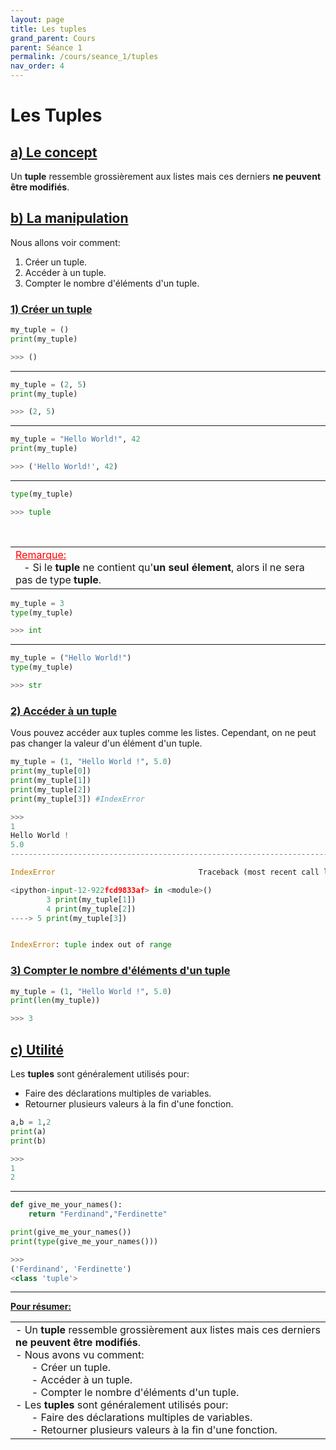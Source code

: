 ```yaml
---
layout: page
title: Les tuples
grand_parent: Cours
parent: Séance 1
permalink: /cours/seance_1/tuples
nav_order: 4
---
```


<link rel="icon" href="/img/logo.png">

# **Les Tuples**

## <u> a) Le concept </u>

Un __tuple__ ressemble grossièrement aux listes mais ces derniers __ne peuvent être modifiés__. 

## <u> b) La manipulation </u>

Nous allons voir comment:

1. Créer un tuple.<br>
2. Accéder à un tuple.<br>
3. Compter le nombre d'éléments d'un tuple.

### <u> 1) Créer un tuple </u>


```python
my_tuple = ()
print(my_tuple)
```
```python
>>> ()
```

---

```python
my_tuple = (2, 5)
print(my_tuple)
```
```python
>>> (2, 5)
```

---

```python
my_tuple = "Hello World!", 42
print(my_tuple)
```
```python
>>> ('Hello World!', 42)
```

---

```python
type(my_tuple)
```
```python
>>> tuple
```

<br>
<table><tr><td>
<font color = "red"> <u> Remarque: </u> </font>
<br>
&nbsp;&nbsp;&nbsp;- Si le <b>tuple</b> ne contient qu'<b>un seul élement</b>, alors il ne sera pas de type <b>tuple</b>.
</td></tr></table>


```python
my_tuple = 3
type(my_tuple)
```
```python
>>> int
```

---

```python
my_tuple = ("Hello World!")
type(my_tuple)
```
```python
>>> str
```

### <u> 2) Accéder à un tuple </u>

Vous pouvez accéder aux tuples comme les listes. Cependant, on ne peut pas changer la valeur d'un élément d'un tuple.


```python
my_tuple = (1, "Hello World !", 5.0)
print(my_tuple[0])
print(my_tuple[1])
print(my_tuple[2])
print(my_tuple[3]) #IndexError
```
```python
>>>
1
Hello World !
5.0
---------------------------------------------------------------------------

IndexError                                Traceback (most recent call last)

<ipython-input-12-922fcd9833af> in <module>()
        3 print(my_tuple[1])
        4 print(my_tuple[2])
----> 5 print(my_tuple[3])


IndexError: tuple index out of range
```


### <u> 3) Compter le nombre d'éléments d'un tuple </u>


```python
my_tuple = (1, "Hello World !", 5.0)
print(len(my_tuple))
```
```python
>>> 3   
```

## <u> c) Utilité</u>

Les __tuples__ sont généralement utilisés pour:
    
- Faire des déclarations multiples de variables.
- Retourner plusieurs valeurs à la fin d'une fonction.


```python
a,b = 1,2
print(a)
print(b)
```
```python
>>> 
1
2
```
---

```python
def give_me_your_names():
    return "Ferdinand","Ferdinette"

print(give_me_your_names())
print(type(give_me_your_names()))
```
```python
>>>
('Ferdinand', 'Ferdinette')
<class 'tuple'>
```

---

**<u> Pour résumer: </u>**
<table><tr><td>
- Un <b>tuple</b> ressemble grossièrement aux listes mais ces derniers <b>ne peuvent être modifiés</b>. <br>
- Nous avons vu comment:<br>
&nbsp;&nbsp;&nbsp;&nbsp;&nbsp;&nbsp;- Créer un tuple.<br>
&nbsp;&nbsp;&nbsp;&nbsp;&nbsp;&nbsp;- Accéder à un tuple.<br>
&nbsp;&nbsp;&nbsp;&nbsp;&nbsp;&nbsp;- Compter le nombre d'éléments d'un tuple.
<br>
- Les <b>tuples</b> sont généralement utilisés pour:<br>
&nbsp;&nbsp;&nbsp;&nbsp;&nbsp;&nbsp;- Faire des déclarations multiples de variables.<br>
&nbsp;&nbsp;&nbsp;&nbsp;&nbsp;&nbsp;- Retourner plusieurs valeurs à la fin d'une fonction.
</td></tr></table>